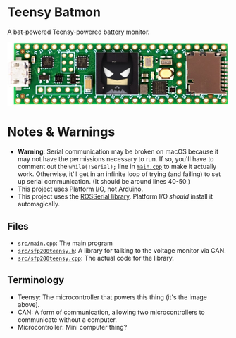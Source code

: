 # Teensy Batmon
A ~~bat-powered~~ Teensy-powered battery monitor.

![Na na na na na na na na na na na na na na na na... BATMON!](teensy_batmon.jpg)

# Notes & Warnings
- **Warning**: Serial communication may be broken on macOS because it may not have the permissions necessary to run. If so, you'll have to comment out the `while(!Serial);` line in [`main.cpp`](src/main.cpp) to make it actually work. Otherwise, it'll get in an infinite loop of trying (and failing) to set up serial communication. (It should be around lines 40-50.)
- This project uses Platform I/O, not Arduino.
- This project uses the [ROSSerial library](https://github.com/frankjoshua/rosserial_arduino_lib). Platform I/O *should* install it automagically.

## Files
- [`src/main.cpp`](src/main.cpp): The main program
- [`src/sfp200teensy.h`](src/sfp200teensy.h): A library for talking to the voltage monitor via CAN.
- [`src/sfp200teensy.cpp`](src/sfp200teensy.cpp): The actual code for the library.

## Terminology
- Teensy: The microcontroller that powers this thing (it's the image above).
- CAN: A form of communication, allowing two microcontrollers to communicate without a computer.
- Microcontroller: Mini computer thing?
